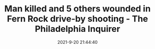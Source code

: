 ---
"title": "Man killed and 5 others wounded in Fern Rock drive-by shooting - The Philadelphia Inquirer"
"date": "2021-9-20 21:44:40"
"feed_name": "GOOGLENEWSDRILLING"
"feed_website": "https://news.google.com/search?q=drilling%2Bincident&hl=en-US&gl=US&ceid=US:en"
"feed_rss": "https://news.google.com/rss/search?q=drilling%2Bincident&hl=en-US&gl=US&ceid=US:en"
"link": "https://www.inquirer.com/crime/north-philadelphia-shooting-fern-rock-20210920.html"
"source": "{'href': 'https://www.inquirer.com', 'title': 'The Philadelphia Inquirer'}"
"file": "_posts/2021-1-1-3b571c5273c79ec586dc588c679805189db35988.md"
"accident": "0"
"drilling": "0"
"dead": "0"
"injured": "0"
"arrested": "0"
"where": "unknown site"
"place": "unknown place"
---